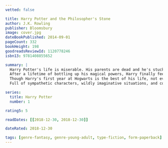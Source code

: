 ```yaml
---
vetted: false

title: Harry Potter and the Philosopher's Stone
author: J.K. Rowling
publisher: Bloomsbury
image: cover.jpg
dateBookPublished: 2014-09-01
pageCount: 332
bookHeight: 198
goodreadsReviewId: 1120778246
isbn13: 9781408855652

summary: |
  Harry Potter's life is miserable. His parents are dead and he's stuck with his heartless relatives, who force him to live in a tiny closet under the stairs. But his fortune changes when he receives a letter that tells him the truth about himself: he's a wizard. A mysterious visitor rescues him from his relatives and takes him to his new home, Hogwarts School of Witchcraft and Wizardry.
  After a lifetime of bottling up his magical powers, Harry finally feels like a normal kid. But even within the Wizarding community, he is special. He is the boy who lived: the only person to have ever survived a killing curse inflicted by the evil Lord Voldemort, who launched a brutal takeover of the Wizarding world, only to vanish after failing to kill Harry.
  Though Harry's first year at Hogwarts is the best of his life, not everything is perfect. There is a dangerous secret object hidden within the castle walls, and Harry believes it's his responsibility to prevent it from falling into evil hands. But doing so will bring him into contact with forces more terrifying than he ever could have imagined.
  Full of sympathetic characters, wildly imaginative situations, and countless exciting details, the first installment in the series assembles an unforgettable magical world and sets the stage for many high-stakes adventures to come.

series:
  title: Harry Potter
  number: 1

rating5: 5

readDates: [[2018-12-30, 2018-12-30]]

dateRated: 2018-12-30

tags: [genre-fantasy, genre-young-adult, type-fiction, form-paperback]
---
```

